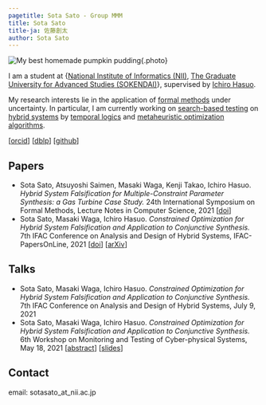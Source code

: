 ```yaml
---
pagetitle: Sota Sato - Group MMM
title: Sota Sato
title-ja: 佐藤創太
author: Sota Sato
---
```


![My best homemade pumpkin pudding](./img/pumpkin_pudding.jpg){.photo}

I am a student at {[National Institute of Informatics (NII)](https://www.nii.ac.jp/graduate/en/), [The Graduate University for Advanced Studies (SOKENDAI)](https://www.soken.ac.jp/en/)},
supervised by [Ichiro Hasuo](https://group-mmm.org/~ichiro/).

My research interests lie in the application of [formal methods](https://en.wikipedia.org/wiki/Formal_methods) under uncertainty.
In particular, I am currently working on [search-based testing](https://en.wikipedia.org/wiki/Search-based_software_engineering) on [hybrid systems](https://en.wikipedia.org/wiki/Hybrid_system) by [temporal logics](https://en.wikipedia.org/wiki/Temporal_logic) and [metaheuristic optimization algorithms](https://en.wikipedia.org/wiki/Metaheuristic).

[[orcid](https://orcid.org/0000-0001-7147-3989)]
[[dblp](https://dblp.org/pid/280/0329.html)]
[[github](https://github.com/midoriao)]

## Papers

- Sota Sato, Atsuyoshi Saimen, Masaki Waga, Kenji Takao, Ichiro Hasuo.
_Hybrid System Falsification for Multiple-Constraint Parameter Synthesis: a Gas Turbine Case Study._
24th International Symposium on Formal Methods, Lecture Notes in Computer Science, 2021
[[doi](https://doi.org/10.1007/978-3-030-90870-6_17)]
- Sota Sato, Masaki Waga, Ichiro Hasuo.
_Constrained Optimization for Hybrid System Falsification and Application to Conjunctive Synthesis._
7th IFAC Conference on Analysis and Design of Hybrid Systems, IFAC-PapersOnLine, 2021
[[doi](https://doi.org/10.1016/j.ifacol.2021.08.501)]
[[arXiv](https://arxiv.org/abs/2012.00319)]

## Talks

- Sota Sato, Masaki Waga, Ichiro Hasuo.
_Constrained Optimization for Hybrid System Falsification and Application to Conjunctive Synthesis._
7th IFAC Conference on Analysis and Design of Hybrid Systems, July 9, 2021
- Sota Sato, Masaki Waga, Ichiro Hasuo.
_Constrained Optimization for Hybrid System Falsification and Application to Conjunctive Synthesis._
6th Workshop on Monitoring and Testing of Cyber-physical Systems, May 18, 2021
[[abstract](./papers/MT-CPS_2021_paper_7.pdf)]
[[slides](./papers/mtcps21_sato_constrained_optimization.pdf)]

## Contact
email: sotasato_at_nii.ac.jp
